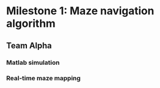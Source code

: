 # Milestone 1: Maze navigation algorithm
## Team Alpha

### Matlab simulation

### Real-time maze mapping


